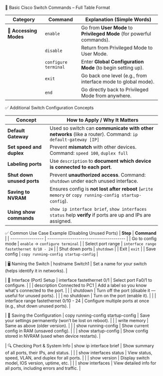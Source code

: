 🧾 Basic Cisco Switch Commands – Full Table Format

| **Category**           | **Command**          | **Explanation (Simple Words)**                                        |
| ---------------------- | -------------------- | --------------------------------------------------------------------- |
| 🔐 **Accessing Modes** | `enable`             | Go from **User Mode** to **Privileged Mode** (for powerful commands). |
|                        | `disable`            | Return from Privileged Mode to User Mode.                             |
|                        | `configure terminal` | Enter **Global Configuration Mode** (to begin setting up).            |
|                        | `exit`               | Go back one level (e.g., from interface mode to global mode).         |
|                        | `end`                | Go directly back to Privileged Mode from anywhere.                    |

✅ Additional Switch Configuration Concepts

| **Concept**                | **How to Apply / Why It Matters**                                                                          |
| -------------------------- | ---------------------------------------------------------------------------------------------------------- |
| **Default Gateway**        | Used so switch can **communicate with other networks** (like a router). Command: `ip default-gateway [IP]` |
| **Set speed and duplex**   | Prevent **mismatch** with other devices. Command: `speed 100`, `duplex full`                               |
| **Labeling ports**         | Use `description` to **document which device is connected to each port**.                                  |
| **Shut down unused ports** | Prevent **unauthorized access**. Command: `shutdown` under each unused interface.                          |
| **Saving to NVRAM**        | Ensures config is **not lost after reboot** (`write memory` or `copy running-config startup-config`).      |
| **Using show commands**    | `show ip interface brief`, `show interfaces status` help **verify** if ports are up and IPs are assigned.  |

✅ Common Use Case Example (Disabling Unused Ports)
| **Step**          | **Command**                              |
| ----------------- | ---------------------------------------- |
| Go to config mode | `enable` → `configure terminal`          |
| Select port range | `interface range fastethernet 0/10 - 24` |
| Shut down ports   | `shutdown`                               |
| Exit              | `exit`                                   |
| Save config       | `copy running-config startup-config`     |

| 🖥️ Naming the Switch | hostname Switch1 | Set a name for your switch (helps identify it in networks). |

| 🔌 Interface (Port) Setup | interface fastethernet 0/1 | Select port Fa0/1 to configure. |
| | description Connected to PC1 | Add a label so you know what's connected to the port. |
| | shutdown | Turn off the port (disable it — useful for unused ports). |
| | no shutdown | Turn on the port (enable it). |
| | interface range fastethernet 0/10 - 24 | Configure multiple ports at once (e.g., shut down unused ports). |

| 💾 Saving the Configuration | copy running-config startup-config | Save your settings permanently (won’t be lost on reboot). |
| | write memory | Same as above (older version). |
| | show running-config | Show current config in RAM (unsaved config). |
| | show startup-config | Show config stored in NVRAM (used when device restarts). |

| 🔍 Checking Port & System Info | show ip interface brief | Show summary of all ports, their IPs, and status. |
| | show interfaces status | View status, speed, VLAN, and duplex for all ports. |
| | show version | Display switch model, IOS version, uptime, etc. |
| | show interfaces | View detailed info for all ports, including errors and traffic. |

